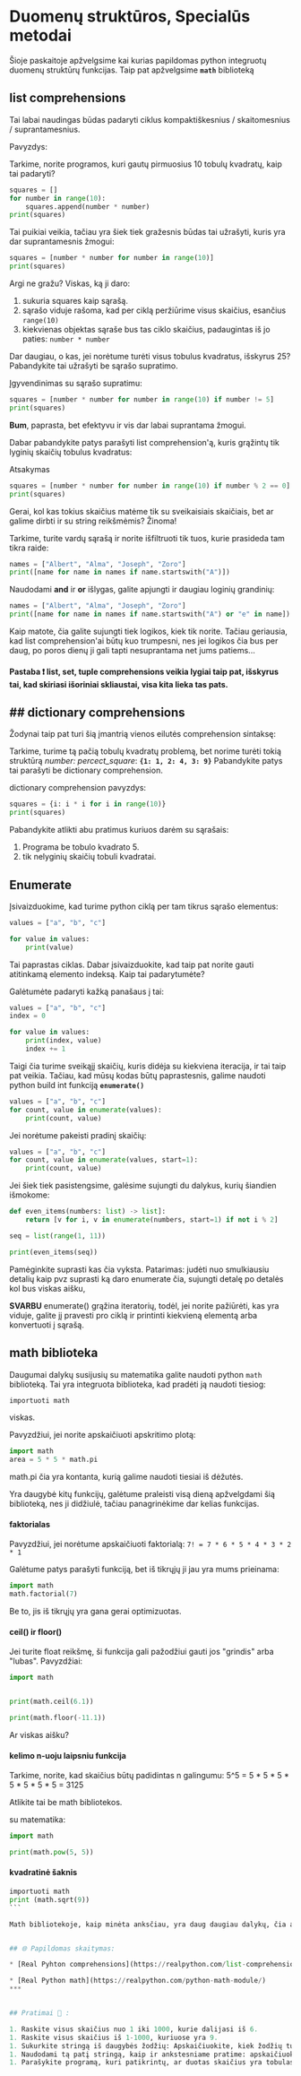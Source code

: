 # Duomenų struktūros, Specialūs metodai

Šioje paskaitoje apžvelgsime kai kurias papildomas python integruotų duomenų struktūrų funkcijas. Taip pat apžvelgsime **`math`** biblioteką

## list comprehensions

Tai labai naudingas būdas padaryti ciklus kompaktiškesnius / skaitomesnius / suprantamesnius. 

Pavyzdys:

Tarkime, norite programos, kuri gautų pirmuosius 10 tobulų kvadratų, kaip tai padaryti?

```python
squares = []
for number in range(10):
    squares.append(number * number)
print(squares)
```

Tai puikiai veikia, tačiau yra šiek tiek gražesnis būdas tai užrašyti, kuris yra dar suprantamesnis žmogui:

```python
squares = [number * number for number in range(10)]
print(squares)
```

Argi ne gražu? Viskas, ką ji daro:

1. sukuria squares kaip sąrašą.
1. sąrašo viduje rašoma, kad per ciklą peržiūrime visus skaičius, esančius `range(10)`
1. kiekvienas objektas sąraše bus tas ciklo skaičius, padaugintas iš jo paties: `number * number `


Dar daugiau, o kas, jei norėtume turėti visus tobulus kvadratus, išskyrus 25? Pabandykite tai užrašyti be sąrašo supratimo.

Įgyvendinimas su sąrašo supratimu:

```python
squares = [number * number for number in range(10) if number != 5]
print(squares)
```

**Bum**, paprasta, bet efektyvu ir vis dar labai suprantama žmogui. 

Dabar pabandykite patys parašyti list comprehension'ą, kuris grąžintų tik lyginių skaičių tobulus kvadratus:




Atsakymas
```python
squares = [number * number for number in range(10) if number % 2 == 0]
print(squares)
```

Gerai, kol kas tokius skaičius matėme tik su sveikaisiais skaičiais, bet ar galime dirbti ir su string reikšmėmis? Žinoma!

Tarkime, turite vardų sąrašą ir norite išfiltruoti tik tuos, kurie prasideda tam tikra raide:

```python
names = ["Albert", "Alma", "Joseph", "Zoro"]
print([name for name in names if name.startswith("A")])
```

Naudodami **and** ir **or** išlygas, galite apjungti ir daugiau loginių grandinių:

```python
names = ["Albert", "Alma", "Joseph", "Zoro"]
print([name for name in names if name.startswith("A") or "e" in name])
```

Kaip matote, čia galite sujungti tiek logikos, kiek tik norite. Tačiau geriausia, kad list comprehension'ai būtų kuo trumpesni, nes jei logikos čia bus per daug, po poros dienų ji gali tapti nesuprantama net jums patiems...

#### **Pastaba** ❗ list, set, tuple comprehensions veikia lygiai taip pat, išskyrus tai, kad skiriasi išoriniai skliaustai, visa kita lieka tas pats.


## ## dictionary comprehensions

Žodynai taip pat turi šią įmantrią vienos eilutės comprehension sintaksę:

Tarkime, turime tą pačią tobulų kvadratų problemą, bet norime turėti tokią struktūrą _number: percect_square_: **`{1: 1, 2: 4, 3: 9}`**
Pabandykite patys tai parašyti be dictionary comprehension.


dictionary comprehension pavyzdys:

```python
squares = {i: i * i for i in range(10)}
print(squares)
```

Pabandykite atlikti abu pratimus kuriuos darėm su sąrašais:
1. Programa be tobulo kvadrato 5.
1. tik nelyginių skaičių tobuli kvadratai.

## Enumerate

Įsivaizduokime, kad turime python ciklą per tam tikrus sąrašo elementus:

```python
values = ["a", "b", "c"]

for value in values:
    print(value)
```

Tai paprastas ciklas. Dabar įsivaizduokite, kad taip pat norite gauti atitinkamą elemento indeksą. Kaip tai padarytumėte?

Galėtumėte padaryti kažką panašaus į tai:

```python
values = ["a", "b", "c"]
index = 0

for value in values:
    print(index, value)
    index += 1
```

Taigi čia turime sveikąjį skaičių, kuris didėja su kiekviena iteracija, ir tai taip pat veikia. Tačiau, kad mūsų kodas būtų paprastesnis, galime naudoti python build int funkciją **`enumerate()`**


```python
values = ["a", "b", "c"]
for count, value in enumerate(values):
    print(count, value)
```

Jei norėtume pakeisti pradinį skaičių:

```python
values = ["a", "b", "c"]
for count, value in enumerate(values, start=1):
    print(count, value)
```


Jei šiek tiek pasistengsime, galėsime sujungti du dalykus, kurių šiandien išmokome:
```python
def even_items(numbers: list) -> list]:
    return [v for i, v in enumerate(numbers, start=1) if not i % 2]

seq = list(range(1, 11))

print(even_items(seq))
```

Pamėginkite suprasti kas čia vyksta. Patarimas: judėti nuo smulkiausiu detalių kaip pvz suprasti ką daro enumerate čia, sujungti detalę po detalės kol bus viskas aišku,

**SVARBU** enumerate() grąžina iteratorių, todėl, jei norite pažiūrėti, kas yra viduje, galite jį pravesti pro ciklą ir printinti kiekvieną elementą  arba konvertuoti į sąrašą.


## math biblioteka

Daugumai dalykų susijusių su matematika galite naudoti python `math` biblioteką. Tai yra integruota biblioteka, kad pradėti ją naudoti tiesiog:

```python
importuoti math
```

viskas.

Pavyzdžiui, jei norite apskaičiuoti apskritimo plotą:

```python
import math
area = 5 * 5 * math.pi
```

math.pi čia yra kontanta, kurią galime naudoti tiesiai iš dėžutės.

Yra daugybė kitų funkcijų, galėtume praleisti visą dieną apžvelgdami šią biblioteką, nes ji didžiulė, tačiau panagrinėkime dar kelias funkcijas.

#### faktorialas

Pavyzdžiui, jei norėtume apskaičiuoti faktorialą: `7! = 7 * 6 * 5 * 4 * 3 * 2 * 1`

Galėtume patys parašyti funkciją, bet iš tikrųjų ji jau yra mums prieinama:

```python
import math
math.factorial(7)
```

Be to, jis iš tikrųjų yra gana gerai optimizuotas.


#### ceil() ir floor()

Jei turite float reikšmę, ši funkcija gali pažodžiui gauti jos "grindis" arba "lubas". Pavyzdžiai:


```python
import math


print(math.ceil(6.1))

print(math.floor(-11.1))
```

Ar viskas aišku?


#### kelimo n-uoju laipsniu funkcija


Tarkime, norite, kad skaičius būtų padidintas n galingumu: 5^5 = 5 * 5 * 5 * 5 * 5 * 5 * 5 = 3125

Atlikite tai be math bibliotekos.

su matematika:


```python
import math

print(math.pow(5, 5))
```


#### kvadratinė šaknis


````python
importuoti math
print (math.sqrt(9))
```

Math bibliotekoje, kaip minėta anksčiau, yra daug daugiau dalykų, čia apžvelgėme tik mažą visos bibliotekos dalį. Bet esmė ta, kad jei turite ką nors bendro su matematika, logaritmais, kampų skaičiavimu, trigonometrija ir pan. - naudokite šia biblioteką.


## 🌐 Papildomas skaitymas:

* [Real Pyhton comprehensions](https://realpython.com/list-comprehension-python/)

* [Real Python math](https://realpython.com/python-math-module/)
***


## Pratimai 🧠 :

1. Raskite visus skaičius nuo 1 iki 1000, kurie dalijasi iš 6.
1. Raskite visus skaičius iš 1-1000, kuriuose yra 9.
1. Sukurkite stringą iš daugybės žodžių: Apskaičiuokite, kiek žodžių turi raidę "e".
1. Naudodami tą patį stringą, kaip ir ankstesniame pratime: apskaičiuokite raidžių, kurios turi daugiau nei 5 simbolius, skaičių.
1. Parašykite programą, kuri patikrintų, ar duotas skaičius yra tobulasis kvadratas.
